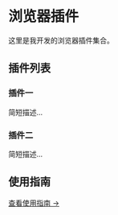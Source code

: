 # 浏览器插件

这里是我开发的浏览器插件集合。

## 插件列表

### 插件一
简短描述...

### 插件二
简短描述...

## 使用指南
[查看使用指南 →](/tools/browser-extensions/guide) 
